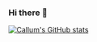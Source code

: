 ### Hi there 👋

[![Callum's GitHub stats](https://github-readme-stats.vercel.app/api?username=CalMorris)](https://github.com/CalMorris/github-readme-stats)
